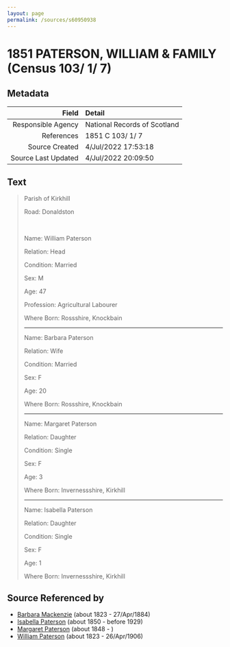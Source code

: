 ```yaml
---
layout: page
permalink: /sources/s60950938
---
```


# 1851 PATERSON, WILLIAM & FAMILY (Census 103/ 1/ 7)

## Metadata
Field | Detail
---:|:---
Responsible Agency | National Records of Scotland
References | 1851 C 103/ 1/ 7
Source Created | 4/Jul/2022 17:53:18
Source Last Updated | 4/Jul/2022 20:09:50

## Text

> Parish of Kirkhill
>
> Road: Donaldston
>
> <br/>
>
> Name: William Paterson
>
> Relation: Head
>
> Condition: Married
>
> Sex: M
>
> Age: 47
>
> Profession: Agricultural Labourer
>
> Where Born: Rossshire, Knockbain
>
> ---
>
> Name: Barbara Paterson
>
> Relation: Wife
>
> Condition: Married
>
> Sex: F
>
> Age: 20
>
> Where Born: Rossshire, Knockbain
>
> ---
>
> Name: Margaret Paterson
>
> Relation: Daughter
>
> Condition: Single
>
> Sex: F
>
> Age: 3
>
> Where Born: Invernessshire, Kirkhill
>
> ---
>
> Name: Isabella Paterson
>
> Relation: Daughter
>
> Condition: Single
>
> Sex: F
>
> Age: 1
>
> Where Born: Invernessshire, Kirkhill
>

## Source Referenced by

* [Barbara Mackenzie](../people/@28263584@-barbara-mackenzie-b1823-d1884-4-27.md) (about 1823 - 27/Apr/1884)
* [Isabella Paterson](../people/@24882788@-isabella-paterson-b1850-d1929.md) (about 1850 - before 1929)
* [Margaret Paterson](../people/@93188721@-margaret-paterson-b1848-d.md) (about 1848 - )
* [William Paterson](../people/@55148620@-william-paterson-b1823-d1906-4-26.md) (about 1823 - 26/Apr/1906)
